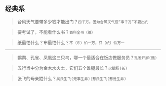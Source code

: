 ## 经典系

> 台风天气要带多少钱才能出门？`四千万。因为台风天气没“事千万”不要出门`

> 要考试了，不能看什么书？`百科全书（输）`

> 纸最怕什么？布最怕什么？`不（布）怕一万，只（纸）怕万一`

---

> 鹦鹉、孔雀、凤凰这三只鸟，哪一个最适合在饭店做服务员？`孔雀开屏(瓶)`

> 五行当中分为金木水火土，它们五个谁腿最长？`火腿肠(长)`

> 张飞的母亲姓什么？`吴氏生飞(无事生非)|惹氏生飞(惹是生非)`
